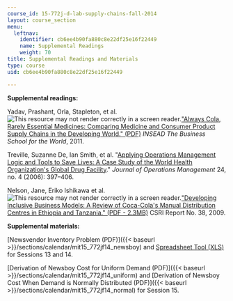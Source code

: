 ```yaml
---
course_id: 15-772j-d-lab-supply-chains-fall-2014
layout: course_section
menu:
  leftnav:
    identifier: cb6ee4b90fa880c8e22df25e16f22449
    name: Supplemental Readings
    weight: 70
title: Supplemental Readings and Materials
type: course
uid: cb6ee4b90fa880c8e22df25e16f22449

---
```


**Supplemental readings:**

Yadav, Prashant, Orla, Stapleton, et al. ![This resource may not render correctly in a screen reader.](/images/inacessible.gif)["Always Cola, Rarely Essential Medicines: Comparing Medicine and Consumer Product Supply Chains in the Developing World." (PDF)](https://papers.ssrn.com/sol3/papers.cfm?abstract_id=1656386) _INSEAD The Business School for the World_, 2011.

Treville, Suzanne De, Ian Smith, et al. "[Applying Operations Management Logic and Tools to Save Lives: A Case Study of the World Health Organization's Global Drug Facility](http://dx.doi.org/10.1016/j.jom.2005.03.004)." _Journal of Operations Management_ 24, no. 4 (2006): 397–406.

Nelson, Jane, Eriko Ishikawa et al. ![This resource may not render correctly in a screen reader.](/images/inacessible.gif)["Developing Inclusive Business Models: A Review of Coca-Cola's Manual Distribution Centres in Ethiopia and Tanzania." (PDF - 2.3MB)](http://www.hks.harvard.edu/m-rcbg/CSRI/publications/other_10_MDC_report.pdf) CSRI Report No. 38, 2009.

**Supplemental materials:**

[Newsvendor Inventory Problem (PDF)]({{< baseurl >}}/sections/calendar/mit15_772jf14_newsboy) and [Spreadsheet Tool (XLS)](/coursemedia/15-772j-d-lab-supply-chains-fall-2014/79139b0c7f7f6089996303561ba16e4f_MIT15_772JF14_D-Lab.xlsx) for Sessions 13 and 14.

[Derivation of Newsboy Cost for Uniform Demand (PDF)]({{< baseurl >}}/sections/calendar/mit15_772jf14_uniform) and [Derivation of Newsboy Cost When Demand is Normally Distributed (PDF)]({{< baseurl >}}/sections/calendar/mit15_772jf14_normal) for Session 15.